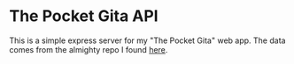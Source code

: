 # The Pocket Gita API

This is a simple express server for my "The Pocket Gita" web app. The data comes from the almighty repo I found <a href="//github.com/gita/gita">here</a>.
